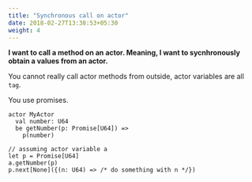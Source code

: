 ```yaml
---
title: "Synchronous call on actor"
date: 2018-02-27T13:38:53+05:30
weight: 4
---
```


**I want to call a method on an actor. Meaning, I want to sycnhronously obtain a values from an actor.**

You cannot really call actor methods from outside, actor variables are all `tag`.

You use promises.

```
actor MyActor
  val number: U64
  be getNumber(p: Promise[U64]) =>
    p(number)
```

```
// assuming actor variable a
let p = Promise[U64]
a.getNumber(p)
p.next[None]({(n: U64) => /* do something with n */})
```
